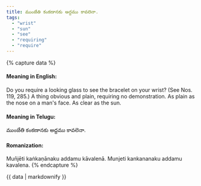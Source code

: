 ```yaml
---
title: ముంజేతి కంకణానకు అద్దము కావలెనా.
tags:
  - "wrist"
  - "sun"
  - "see"
  - "requiring"
  - "require"
---
```


{% capture data %}
#### Meaning in English:
Do you require a looking glass to see the bracelet on your wrist?
(See Nos. 119, 285.)
A thing obvious and plain, requiring no demonstration.
As plain as the nose on a man's face.
As clear as the sun.

#### Meaning in Telugu:
ముంజేతి కంకణానకు అద్దము కావలెనా.

#### Romanization:
Mun̄jēti kaṅkaṇānaku addamu kāvalenā.
Munjeti kankananaku addamu kavalena.
{% endcapture %}

{{ data | markdownify }}

